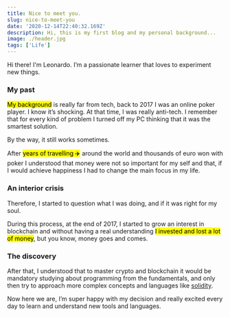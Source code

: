 ```yaml
---
title: Nice to meet you.
slug: nice-to-meet-you
date: '2020-12-14T22:40:32.169Z'
description: Hi, this is my first blog and my personal background...
image: ./header.jpg
tags: ['Life']
---
```


Hi there! I'm Leonardo.
I’m a passionate learner that loves to experiment new things.

### My past

<mark>My background</mark> is really far from tech, back to 2017 I was an online poker player. I know it’s shocking. At that time, I was really anti-tech. I remember that for every kind of problem I turned off my PC thinking that it was the smartest solution.

By the way, it still works sometimes.

After <mark>years of travelling ✈️</mark> around the world and thousands of euro won with poker I understood that money were not so important for my self and that, if I would achieve happiness I had to change the main focus in my life.

### An interior crisis

Therefore, I started to question what I was doing, and if it was right for my soul.

During this process, at the end of 2017, I started to grow an interest in blockchain and without having a real understanding <mark>I invested and lost a lot of money</mark>, but you know, money goes and comes.

### The discovery

After that, I understood that to master crypto and blockchain it would be mandatory studying about programming from the fundamentals, and only then try to approach more complex concepts and languages like <a class="link" href="https://en.wikipedia.org/wiki/Solidity" target="_blank" title='Solidity is an object-oriented programming language for writing smart contracts.'>solidity</a>.

Now here we are, I’m super happy with my decision and really excited every day to learn and understand new tools and languages.
